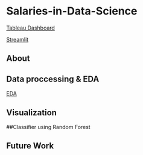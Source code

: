 # Salaries-in-Data-Science

[Tableau Dashboard](https://public.tableau.com/app/profile/rosh3601/viz/SalariesinDataScience_16694182554330/Story1)

[Streamlit](https://rcchan5-salaries-in-data-science-salariesindatascience-lk072m.streamlit.app/)
## About

## Data proccessing & EDA
[EDA](https://github.com/RCChan5/Salaries-in-Data-Science/blob/main/DS%20Salary%20EDA%20and%20potential%20Data%20Cleaning.ipynb)
## Visualization


##Classifier using Random Forest

## Future Work
